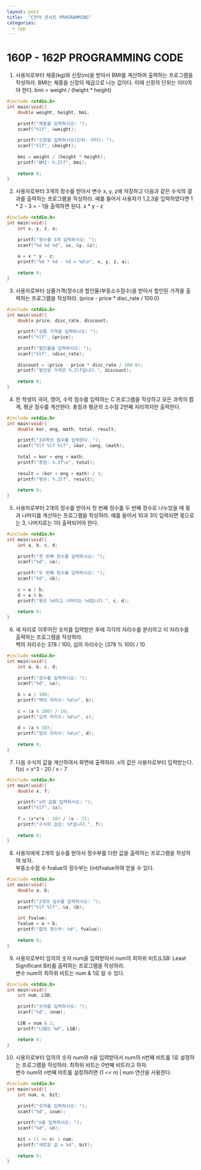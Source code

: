 ```yaml
---
layout: post
title:  "C언어 콘서트 PROGRAMMING"
categories:
  - cpp
---
```

# 160P - 162P PROGRAMMING CODE

1.  사용자로부터 체중(kg)와 신장(m)을 받아서 BMI를 계산하여 출력하는 프로그램을 작성하라. BMI는 체중을 신장의 제곱으로 나눈 값이다. 
이때 신장의 단위는 미터여야 한다.
bmi = weight / (height * height)
```c
#include <stdio.h>
int main(void){
	double weight, height, bmi;
	
	printf("체중을 입력하시오: ");
	scanf("%lf", &weight);
	
	printf("신장을 입력하시오(단위: 미터): ");
	scanf("%lf", &height);
	
	bmi = weight / (height * height);
	printf("BMI: %.2lf", bmi);
	
	return 0;
}  
```

2.  사용자로부터 3개의 정수를 받아서 변수 x, y, z에 저장하고 다음과 같은 수식의 결과를 출력하는 프로그램을 작성하라. 예를 들어서 사용자가 1,2,3을 입력하였다면 1 * 2 - 3 = - 1을 출력하면 된다.
x * y - z
```c
#include <stdio.h>
int main(void){
	int x, y, z, a;
	
	printf("정수를 3개 입력하시오: ");
	scanf("%d %d %d", &x, &y, &z);
	
	a = x * y - z;
	printf("%d * %d - %d = %d\n", x, y, z, a);
	 
	return 0;
}  
```

3.  사용자로부터 상품가격(정수)과 할인율(부동소수점수)을 받아서 할인된 가격을 출력하는 프로그램을 작성하라.
(price - price * disc_rate / 100.0)
```c
#include <stdio.h>
int main(void){
	double price, disc_rate, discount;
	
	printf("상품 가격을 입력하시오: ");
	scanf("%lf", &price);
	
	printf("할인율을 입력하시오: ");
	scanf("%lf", &disc_rate);
	
	discount = (price - price * disc_rate / 100.0);
	printf("할인된 가격은 %.2lf입니다.", discount);
	 
	return 0;
}  
```

4.  한 학생의 국어, 영어, 수학 점수를 입력하는 C 프로그램을 작성하고 모든 과목의 합계, 평균 점수를 계산한다. 총점과 평균의 소수점 2번째 자리까지만 출력한다.
```c
#include <stdio.h>
int main(void){
	double kor, eng, math, total, result;
	
	printf("3과목의 점수를 입력한다. ");
	scanf("%lf %lf %lf", &kor, &eng, &math);
	
	total = kor + eng + math;
	printf("총점: %.2f\n", total);
	
	result = (kor + eng + math) / 3;
	printf("평균: %.2lf", result);
	
	return 0;
}  
```

5.  사용자로부터 2개의 정수를 받아서 첫 번째 정수를 두 번째 정수로 나누었을 때 몫과 나머지를 계산하는 프로그램을 작성하라. 예를 들어서 10과 3이 입력되면 몫으로는 3, 나머지로는 1이 출력되어야 한다.
```c
#include <stdio.h>
int main(void){
	int a, b, c, d;
	
	printf("첫 번째 정수를 입력하시오: ");
	scanf("%d", &a);
	
	printf("두 번째 정수를 입력하시오: ");
	scanf("%d", &b);
	
	c = a / b;
	d = a % b;
	printf("몫은 %d이고 나머지는 %d입니다.", c, d);
	
	return 0;
}  
```

6.  세 자리로 이루어진 숫자를 입력받은 후에 각각의 자리수를 분리하고 이 자리수를 출력하는 프로그램을 작성하라.   
백의 자리수는 378 / 100, 십의 자리수는 (378 % 100) / 10
```c
#include <stdio.h>
int main(void){
	int a, b, c, d;
	
	printf("정수를 입력하시오: ");
	scanf("%d", &a);
	
	b = a / 100;
	printf("백의 자리수: %d\n", b);
	
	c = (a % 100) / 10;
	printf("십의 자리수: %d\n", c);
	
	d = (a % 10);
	printf("일의 자리수: %d\n", d);
	 
	return 0;
}  
```

7.  다음 수식의 값을 계산하여서 화면에 출력하라. x의 값은 사용자로부터 입력받는다.   
f(x) = x^3 - 20 / x - 7    
```c
#include <stdio.h>
int main(void){
	double x, f;
	
	printf("x의 값을 입력하시오: ");
	scanf("%lf", &x);
	
	f = (x*x*x - 20) / (x - 7);
	printf("수식의 값은: %f입니다.", f);
	
	return 0;
}  
```

8.  사용자에게 2개의 실수를 받아서 정수부를 더한 값을 출력하는 프로그램을 작성하여 보자.   
부동소수점 수 fvalue의 정수부는 (int)fvalue하여 얻을 수 있다.
```c
#include <stdio.h>
int main(void){
	double a, b;
	
	printf("2개의 실수를 입력하시오: ");
	scanf("%lf %lf", &a, &b);
	
	int fvalue;
	fvalue = a + b;
	printf("합의 정수부: %d", fvalue);
	 
	return 0;
}  
```

9.  사용자로부터 임의의 숫자 num을 입력받아서 num의 최하위 비트(LSB: Least Significant Bit)를 출력하는 프로그램을 작성하라.    
변수 num의 최하위 비트는 num & 1로 알 수 있다.
```c
#include <stdio.h>
int main(void){
	int num, LSB;
	
	printf("숫자를 입력하시오: ");
	scanf("%d", &num);
	
	LSB = num & 1;
	printf("LSB는 %d", LSB);
	
	return 0;
}  
```

10.  사용자로부터 임의의 숫자 num와 n을 입력받아서 num의 n번째 비트를 1로 설정하는 프로그램을 작성하라. 최하위 비트는 0번째 비트라고 하자.    
변수 num의 n번째 비트를 설정하려면 (1 << n) | num 연산을 사용한다.
```c
#include <stdio.h>
int main(void){
	int num, n, bit;
	
	printf("숫자를 입력하시오: ");
	scanf("%d", &num);
	
	printf("n을 입력하시오: ");
	scanf("%d", &n);
	
	bit = (1 << n) | num;
	printf("새로운 값 = %d", bit);
	
	return 0;
}  
```

